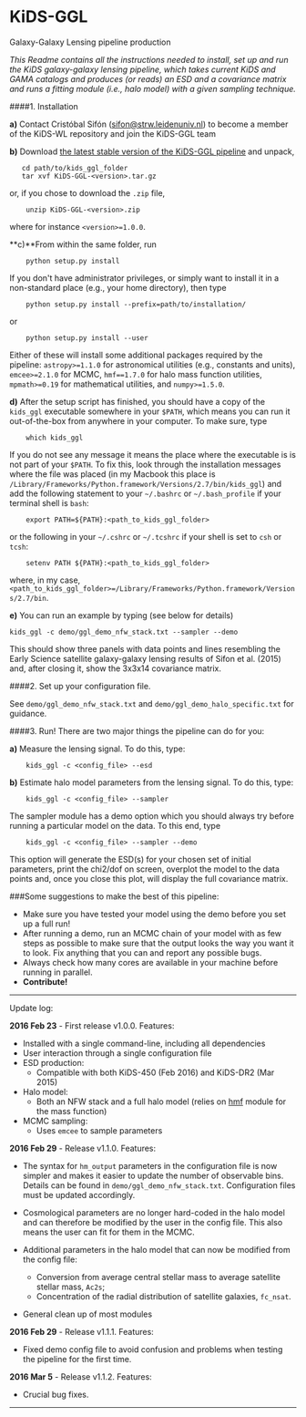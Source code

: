 # KiDS-GGL
Galaxy-Galaxy Lensing pipeline production

*This Readme contains all the instructions needed to install, set up and run
the KiDS galaxy-galaxy lensing pipeline, which takes current KiDS and GAMA
catalogs and produces (or reads) an ESD and a covariance matrix and runs a
fitting module (i.e., halo model) with a given sampling technique.*

####1. Installation
    
    
**a)** Contact Cristóbal Sifón (sifon@strw.leidenuniv.nl) to become a member
       of the KiDS-WL repository and join the KiDS-GGL team

**b)** Download [the latest stable version of the KiDS-GGL pipeline](https://github.com/KiDS-WL/KiDS-GGL/releases/latest) and unpack,

       cd path/to/kids_ggl_folder
       tar xvf KiDS-GGL-<version>.tar.gz

or, if you chose to download the `.zip` file,

        unzip KiDS-GGL-<version>.zip

where for instance `<version>=1.0.0`.

**c)**From within the same folder, run

        python setup.py install

If you don't have administrator privileges, or simply want to install it in a non-standard place (e.g., your home directory), then type

        python setup.py install --prefix=path/to/installation/
    
or
    
        python setup.py install --user

Either of these will install some additional packages required by the pipeline: `astropy>=1.1.0` for astronomical utilities (e.g., constants and units), `emcee>=2.1.0` for MCMC, `hmf==1.7.0` for halo mass function utilities, `mpmath>=0.19` for mathematical utilities, and `numpy>=1.5.0`.

**d)** After the setup script has finished, you should have a copy of the `kids_ggl` executable somewhere in your `$PATH`, which means you can run it out-of-the-box from anywhere in your computer. To make sure, type

        which kids_ggl

If you do not see any message it means the place where the executable is is not part of your `$PATH`. To fix this, look through the installation messages where the file was placed (in my Macbook this place is `/Library/Frameworks/Python.framework/Versions/2.7/bin/kids_ggl`) and add the following statement to your `~/.bashrc` or `~/.bash_profile` if your terminal shell is `bash`:

        export PATH=${PATH}:<path_to_kids_ggl_folder>

or the following in your `~/.cshrc` or `~/.tcshrc` if your shell is set to `csh` or `tcsh`:

        setenv PATH ${PATH}:<path_to_kids_ggl_folder>

where, in my case, `<path_to_kids_ggl_folder>=/Library/Frameworks/Python.framework/Versions/2.7/bin`.

**e)** You can run an example by typing (see below for details)

    kids_ggl -c demo/ggl_demo_nfw_stack.txt --sampler --demo

This should show three panels with data points and lines resembling the Early Science satellite galaxy-galaxy lensing results of Sifon et al. (2015) and, after closing it, show the 3x3x14 covariance matrix.

####2. Set up your configuration file.
    
See `demo/ggl_demo_nfw_stack.txt` and `demo/ggl_demo_halo_specific.txt` for guidance.


####3. Run! 
There are two major things the pipeline can do for you:

**a)** Measure the lensing signal. To do this, type:

        kids_ggl -c <config_file> --esd

**b)** Estimate halo model parameters from the lensing signal. To do this, type:

        kids_ggl -c <config_file> --sampler

The sampler module has a demo option which you should always try before running a particular model on the data. To this end, type

        kids_ggl -c <config_file> --sampler --demo

This option will generate the ESD(s) for your chosen set of initial parameters, print the chi2/dof on screen, overplot the model to the data points and, once you close this plot, will display the full covariance matrix.


###Some suggestions to make the best of this pipeline:

- Make sure you have tested your model using the demo before you set up a full run!
- After running a demo, run an MCMC chain of your model with as few steps as possible to make sure that the output looks the way you want it to look. Fix anything that you can and report any possible bugs.
- Always check how many cores are available in your machine before running in parallel.
- **Contribute!**
 


---
Update log:

**2016 Feb 23** - First release v1.0.0. Features:
- Installed with a single command-line, including all dependencies
- User interaction through a single configuration file
- ESD production:
    - Compatible with both KiDS-450 (Feb 2016) and KiDS-DR2 (Mar 2015)
- Halo model:
    - Both an NFW stack and a full halo model (relies on [hmf](https://github.com/steven-murray/hmf) module for the mass function)
- MCMC sampling:
    - Uses `emcee` to sample parameters

**2016 Feb 29** - Release v1.1.0. Features:
 - The syntax for `hm_output` parameters in the configuration file is now simpler and makes it easier to update the number of observable bins. Details can be found in `demo/ggl_demo_nfw_stack.txt`. Configuration files must be updated accordingly.

 - Cosmological parameters are no longer hard-coded in the halo model and can therefore be modified by the user in the config file. This also means the user can fit for them in the MCMC.

 - Additional parameters in the halo model that can now be modified from the config file:
    - Conversion from average central stellar mass to average satellite stellar mass, `Ac2s`;
    - Concentration of the radial distribution of satellite galaxies, `fc_nsat`.

 - General clean up of most modules

**2016 Feb 29** - Release v1.1.1. Features:
 - Fixed demo config file to avoid confusion and problems when testing the pipeline for the first time.

**2016 Mar 5** - Release v1.1.2. Features:
 - Crucial bug fixes.

---
